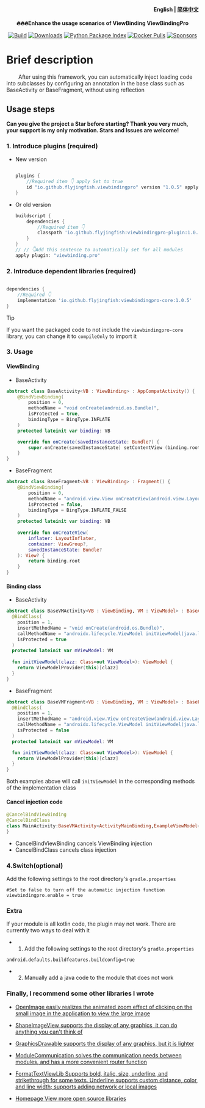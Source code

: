 
<h4 align="right">
  <strong>English</strong> | <a href="https://github.com/FlyJingFish/ViewBindingPro/blob/master/README-en.md">简体中文</a>
</h4>
<p align="center"> 
    <strong> 🔥🔥🔥Enhance the usage scenarios of ViewBinding 
        <a>ViewBindingPro</a> 
    </strong> 
</p> 

<p align="center">
   <a href="https://central.sonatype.com/artifact/io.github.flyjingfish/viewbindingpro-core"><img
    src="https://img.shields.io/maven-central/v/io.github.flyjingfish/viewbindingpro-core"
    alt="Build"
  /></a>
  <a href="https://github.com/FlyJingFish/ViewBindingPro/stargazers"><img
    src="https://img.shields.io/github/stars/FlyJingFish/ViewBindingPro.svg?style=flat"
    alt="Downloads"
  /></a>
  <a href="https://github.com/FlyJingFish/ViewBindingPro/network/members"><img
    src="https://img.shields.io/github/forks/FlyJingFish/ViewBindingPro.svg?style=flat"
    alt="Python Package Index"
  /></a>
  <a href="https://github.com/FlyJingFish/ViewBindingPro/issues"><img
    src="https://img.shields.io/github/issues/FlyJingFish/ViewBindingPro.svg?style=flat"
    alt="Docker Pulls"
  /></a>
  <a href="https://github.com/FlyJingFish/ViewBindingPro/blob/master/LICENSE"><img
    src="https://img.shields.io/github/license/FlyJingFish/ViewBindingPro.svg?style=flat"
    alt="Sponsors"
  /></a>
</p>

# Brief description

&nbsp;&nbsp;&nbsp;&nbsp;&nbsp;&nbsp;&nbsp;&nbsp;After using this framework, you can automatically
inject loading code into subclasses by configuring an annotation in the base class such as
BaseActivity or BaseFragment, without using reflection

## Usage steps

**Can you give the project a Star before starting? Thank you very much, your support is my only
motivation. Stars and Issues are welcome!**

### 1. Introduce plugins (required)

- New version

    ```gradle
    
    plugins {
        //Required item 👇 apply Set to true
        id "io.github.flyjingfish.viewbindingpro" version "1.0.5" apply true
    }
    ```

- Or old version

    ```gradle
    buildscript {
        dependencies {
            //Required item 👇
            classpath 'io.github.flyjingfish:viewbindingpro-plugin:1.0.5'
        }
    }
    // // 👇Add this sentence to automatically set for all modules
    apply plugin: "viewbinding.pro"
    ```

### 2. Introduce dependent libraries (required)

```gradle

dependencies {
    //Required 👇
    implementation 'io.github.flyjingfish:viewbindingpro-core:1.0.5'
}
```

> [!TIP]
> If you want the packaged code to not include the `viewbindingpro-core` library, you can change it to `compileOnly` to import it

### 3. Usage

#### ViewBinding

- BaseActivity

```kotlin
abstract class BaseActivity<VB : ViewBinding> : AppCompatActivity() {
    @BindViewBinding(
        position = 0,
        methodName = "void onCreate(android.os.Bundle)",
        isProtected = true,
        bindingType = BingType.INFLATE
    )
    protected lateinit var binding: VB

    override fun onCreate(savedInstanceState: Bundle?) {
        super.onCreate(savedInstanceState) setContentView (binding.root)
    }
} 
``` 

- BaseFragment

```kotlin 
abstract class BaseFragment<VB : ViewBinding> : Fragment() {
    @BindViewBinding(
        position = 0,
        methodName = "android.view.View onCreateView(android.view.LayoutInflater,android.view.ViewGroup,android.os.Bundle)",
        isProtected = false,
        bindingType = BingType.INFLATE_FALSE
    )
    protected lateinit var binding: VB
    
    override fun onCreateView(
        inflater: LayoutInflater,
        container: ViewGroup?,
        savedInstanceState: Bundle?
    ): View? {
        return binding.root
    }
}

```

#### Binding class
- BaseActivity
```kotlin 
abstract class BaseVMActivity<VB : ViewBinding, VM : ViewModel> : BaseActivity<VB>() {
  @BindClass(
    position = 1,
    insertMethodName = "void onCreate(android.os.Bundle)",
    callMethodName = "androidx.lifecycle.ViewModel initViewModel(java.lang.Class)",
    isProtected = true
  )
  protected lateinit var mViewModel: VM 
  
  fun initViewModel(clazz: Class<out ViewModel>): ViewModel {
    return ViewModelProvider(this)[clazz]
  }
} 
``` 
- BaseFragment
```kotlin
abstract class BaseVMFragment<VB : ViewBinding, VM : ViewModel> : BaseFragment<VB>() {
  @BindClass(
    position = 1,
    insertMethodName = "android.view.View onCreateView(android.view.LayoutInflater,android.view.ViewGroup,android.os.Bundle)",
    callMethodName = "androidx.lifecycle.ViewModel initViewModel(java.lang.Class)",
    isProtected = false
  )
  protected lateinit var mViewModel: VM

  fun initViewModel(clazz: Class<out ViewModel>): ViewModel {
    return ViewModelProvider(this)[clazz]
  }
}
```

Both examples above will call `initViewModel` in the corresponding methods of the implementation class

#### Cancel injection code

```kotlin
@CancelBindViewBinding
@CancelBindClass
class MainActivity:BaseVMActivity<ActivityMainBinding,ExampleViewModel>() {
}
```

- CancelBindViewBinding cancels ViewBinding injection
- CancelBindClass cancels class injection

### 4.Switch(optional)

Add the following settings to the root directory's `gradle.properties`

```properties
#Set to false to turn off the automatic injection function
viewbindingpro.enable = true
```

### Extra

If your module is all kotlin code, the plugin may not work. There are currently two ways to deal with it

- 1. Add the following settings to the root directory's `gradle.properties`

```properties
android.defaults.buildfeatures.buildconfig=true
```

- 2. Manually add a java code to the module that does not work

### Finally, I recommend some other libraries I wrote

- [OpenImage easily realizes the animated zoom effect of clicking on the small image in the application to view the large image](https://github.com/FlyJingFish/OpenImage)

- [ShapeImageView supports the display of any graphics, it can do anything you can't think of](https://github.com/FlyJingFish/ShapeImageView)

- [GraphicsDrawable supports the display of any graphics, but it is lighter](https://github.com/FlyJingFish/GraphicsDrawable)

- [ModuleCommunication solves the communication needs between modules, and has a more convenient router function](https://github.com/FlyJingFish/ModuleCommunication)

- [FormatTextViewLib Supports bold, italic, size, underline, and strikethrough for some texts. Underline supports custom distance, color, and line width; supports adding network or local images](https://github.com/FlyJingFish/FormatTextViewLib)

- [Homepage View more open source libraries](https://github.com/FlyJingFish)

